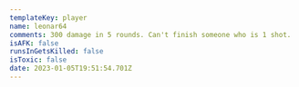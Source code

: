 ```yaml
---
templateKey: player
name: leonar64
comments: 300 damage in 5 rounds. Can't finish someone who is 1 shot.
isAFK: false
runsInGetsKilled: false
isToxic: false
date: 2023-01-05T19:51:54.701Z
---
```

